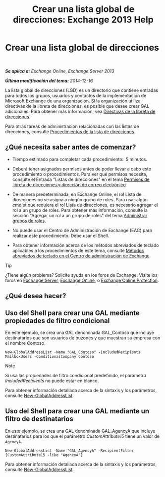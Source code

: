 ﻿---
title: 'Crear una lista global de direcciones: Exchange 2013 Help'
TOCTitle: Crear una lista global de direcciones
ms:assetid: 59e4955a-8999-4d17-be9f-23a41a23b929
ms:mtpsurl: https://technet.microsoft.com/es-es/library/Bb232063(v=EXCHG.150)
ms:contentKeyID: 49895647
ms.date: 05/22/2018
mtps_version: v=EXCHG.150
ms.translationtype: MT
---

# Crear una lista global de direcciones

 

_**Se aplica a:** Exchange Online, Exchange Server 2013_

_**Última modificación del tema:** 2014-12-16_

La lista global de direcciones (LGD) es un directorio que contiene entradas para todos los grupos, usuarios y contactos de la implementación de Microsoft Exchange de una organización. Si la organización utiliza directivas de la libreta de direcciones, es posible que desee crear GAL adicionales. Para obtener más información, vea [Directivas de la libreta de direcciones](address-book-policies-exchange-2013-help.md).

Para otras tareas de administración relacionadas con las listas de direcciones, consulte [Procedimientos de la lista de direcciones](address-list-procedures-exchange-2013-help.md).

## ¿Qué necesita saber antes de comenzar?

  - Tiempo estimado para completar cada procedimiento:  5 minutos.

  - Deberá tener asignados permisos antes de poder llevar a cabo este procedimiento o procedimientos. Para ver qué permisos necesita, consulte el Entrada "Listas de direcciones" en el tema [Permisos de libreta de direcciones y dirección de correo electrónico](email-address-and-address-book-permissions-exchange-2013-help.md).

  - De manera predeterminada, en Exchange Online, el rol Lista de direcciones no se asigna a ningún grupo de roles. Para usar algún cmdlet que requiera el rol Lista de direcciones, es necesario agregar el rol a un grupo de roles. Para obtener más información, consulte la sección "Agregar un rol a un grupo de roles" del tema [Administrar grupos de roles](manage-role-groups-exchange-2013-help.md).

  - No puede usar el Centro de Administración de Exchange (EAC) para realizar este procedimiento. Debe usar el Shell.

  - Para obtener información acerca de los métodos abreviados de teclado aplicables a los procedimientos de este tema, consulte [Métodos abreviados de teclado en el Centro de administración de Exchange](keyboard-shortcuts-in-the-exchange-admin-center-exchange-online-protection-help.md).


> [!TIP]
> ¿Tiene algún problema? Solicite ayuda en los foros de Exchange. Visite los foros en <A href="https://go.microsoft.com/fwlink/p/?linkid=60612">Exchange Server</A>, <A href="https://go.microsoft.com/fwlink/p/?linkid=267542">Exchange Online</A>, o <A href="https://go.microsoft.com/fwlink/p/?linkid=285351">Exchange Online Protection</A>.



## ¿Qué desea hacer?

## Uso del Shell para crear una GAL mediante propiedades de filtro condicional

En este ejemplo, se crea una GAL denominada GAL\_Contoso que incluye destinatarios que son usuarios de buzones y que muestran su empresa con el nombre Contoso.

    New-GlobalAddressList -Name "GAL_Contoso" -IncludedRecipients MailboxUsers -ConditionalCompany Contoso


> [!NOTE]
> Si usa las propiedades de filtro condicional predefinido, el parámetro <EM>IncludedRecipients</EM> no puede estar en blanco.



Para obtener información detallada acerca de la sintaxis y los parámetros, consulte [New-GlobalAddressList](https://technet.microsoft.com/es-es/library/bb123785\(v=exchg.150\)).

## Uso del Shell para crear una GAL mediante un filtro de destinatarios

En este ejemplo, se crea una GAL denominada GAL\_AgencyA que incluye destinatarios para los que el parámetro *CustomAttribute15* tiene un valor de `AgencyA`.

    New-GlobalAddressList -Name "GAL_AgencyA" -RecipientFilter {CustomAttribute15 -like "AgencyA"}

Para obtener información detallada acerca de la sintaxis y los parámetros, consulte [New-GlobalAddressList](https://technet.microsoft.com/es-es/library/bb123785\(v=exchg.150\)).

